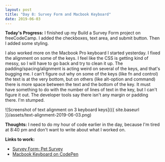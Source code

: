 ```yaml
---
layout: post
title: "Day 8: Survey Form and Macbook Keyboard"
date: 2019-06-03
---
```


**Today's Progress:** I finished up my Build a Survey Form project on freeCodeCamp. I added the checkboxes, text area, and submit button. Then I added some styling.

I also worked more on the Macbook Pro keyboard I started yesterday. I fixed the alignment on some of the keys. I feel like the CSS is getting kind of messy, so I will have to go back and try to clean it up. The padding/spacing/alignment is acting weird on several of the keys, and that's bugging me. I can't figure out why on some of the keys (like fn and control) the text is at the very bottom, but on others (like alt-option and command) there is more space between the text and the bottom of the key. It must have something to do with the number of lines of text in the key, but I can't figure it out. The developer tools say there isn't any margin or padding there. I'm stumped.

![Screenshot of text alignment on 3 keyboard keys]({{ site.baseurl }}/assets/text-alignment-2019-06-03.png)


**Thoughts:** I need to do my hour of code earlier in the day, because I'm tired at 8:40 pm and don't want to write about what I worked on.

**Links to work:**
* [Survey Form: Pet Survey](https://codepen.io/KariJL/pen/qGLEZa)
* [Macbook Keyboard on CodePen](https://codepen.io/KariJL/pen/9718a65d448d524a55f12f073328b3a9)
